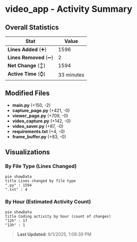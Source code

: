 # video_app - Activity Summary 

## Overall Statistics

| Stat                   | Value                                                             |
| ---------------------- | ----------------------------------------------------------------- |
| **Lines Added** (➕)   | 1596                                          |
| **Lines Removed** (➖) | 2                                        |
| **Net Change** (↕)    | 1594                |
| **Active Time** (⌚)   | 33 minutes |


## Modified Files
- **main.py** (+150, -2)
- **capture_page.py** (+421, -0)
- **viewer_page.py** (+709, -0)
- **video_capture.py** (+142, -0)
- **video_saver.py** (+87, -0)
- **requirements.txt** (+4, -0)
- **frame_buffer.py** (+83, -0)

## Visualizations

### By File Type (Lines Changed)

```mermaid
pie showData
title Lines changed by file type
".py" : 1594
".txt" : 4
```

### By Hour (Estimated Activity Count)

```mermaid
pie showData
title Coding activity by hour (count of changes)
"12h" : 17
"13h" : 1
```


> **Last Updated:** 6/1/2025, 1:08:39 PM